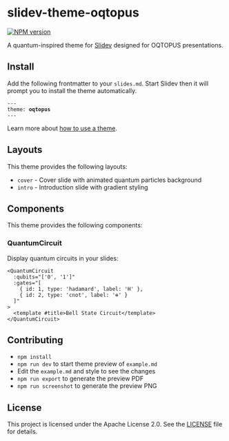 # slidev-theme-oqtopus

[![NPM version](https://img.shields.io/npm/v/slidev-theme-oqtopus?color=3AB9D4&label=)](https://www.npmjs.com/package/slidev-theme-oqtopus)

A quantum-inspired theme for [Slidev](https://github.com/slidevjs/slidev) designed for OQTOPUS presentations.

<!--
  Learn more about how to write a theme:
  https://sli.dev/guide/write-theme.html
--->

<!--
  run `npm run dev` to check out the slides for more details of how to start writing a theme
-->

<!--
  Put some screenshots here to demonstrate your theme

  Live demo: [...]
-->

## Install

Add the following frontmatter to your `slides.md`. Start Slidev then it will prompt you to install the theme automatically.

<pre><code>---
theme: <b>oqtopus</b>
---</code></pre>

Learn more about [how to use a theme](https://sli.dev/guide/theme-addon#use-theme).

## Layouts

This theme provides the following layouts:

- `cover` - Cover slide with animated quantum particles background
- `intro` - Introduction slide with gradient styling

## Components

This theme provides the following components:

### QuantumCircuit

Display quantum circuits in your slides:

```vue
<QuantumCircuit 
  :qubits="['0', '1']" 
  :gates="[
    { id: 1, type: 'hadamard', label: 'H' },
    { id: 2, type: 'cnot', label: '⊕' }
  ]"
>
  <template #title>Bell State Circuit</template>
</QuantumCircuit>
```

## Contributing

- `npm install`
- `npm run dev` to start theme preview of `example.md`
- Edit the `example.md` and style to see the changes
- `npm run export` to generate the preview PDF
- `npm run screenshot` to generate the preview PNG


## License

This project is licensed under the Apache License 2.0. See the [LICENSE](LICENSE) file for details.

